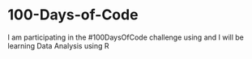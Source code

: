 # 100-Days-of-Code
I am participating in the #100DaysOfCode challenge using and I will be learning Data Analysis using R
